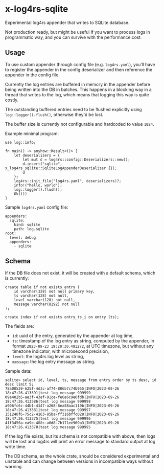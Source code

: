 
# x-log4rs-sqlite

Experimental log4rs appender that writes to SQLite database.

Not production ready, but might be useful if you want to process logs in
programmatic way, and you can survive with the performance cost.

## Usage

To use custom appender through config file (e.g. `log4rs.yaml`), you'll have to
register the appender in the config deserializer and then reference the
appender in the config file.

Currently the log entries are buffered in memory in the appender before being
written into the DB in batches. This happens in a blocking way in a thread that
writes to the log, which means that logging this way is quite costly.

The outstanding buffered entries need to be flushed explicitly using
`log::logger().flush()`, otherwise they'd be lost.

The buffer size is currently not configurable and hardcoded to value `1024`.

Example minimal program:

```
use log::info;

fn main() -> anyhow::Result<()> {
    let deserializers = {
        let mut d = log4rs::config::Deserializers::new();
        d.insert("sqlite", x_log4rs_sqlite::SqliteLogAppenderDeserializer {});
        d
    };
    log4rs::init_file("log4rs.yaml", deserializers)?;
    info!("hello, world");
    log::logger().flush();
    Ok(())
}
```

Sample `log4rs.yaml` config file:

```
appenders:
  sqlite:
    kind: sqlite
    path: log.sqlite
root:
  level: debug
  appenders:
    - sqlite
```

## Schema

If the DB file does not exist, it will be created with a default schema, which
is currently:

```
create table if not exists entry (
    id varchar(128) not null primary key,
    ts varchar(128) not null,
    level varchar(128) not null,
    message varchar(8192) not null
);

create index if not exists entry_ts_i on entry (ts);
```

The fields are:

-   `id`: uuid of the entry, generated by the appender at log time,
-   `ts`: timestamp of the log entry as string, computed by the appender, in
    format `2023-09-23 19:20:30.401272`, at UTC timezone, but without any
    timezone indicator, with microsecond precision,
-   `level`: the log4rs log level as string,
-   `message`: the log entry message as string.

Sample data:

```
sqlite> select id, level, ts, message from entry order by ts desc, id desc limit 5;
78a00529-625f-4d3c-af74-806b7c74b955|INFO|2023-09-26 18:47:26.413391|test log message 999999
09a402b5-ae3f-43ef-91ce-fe6e6c9e6fdb|INFO|2023-09-26 18:47:26.413386|test log message 999998
a906fc6c-44b1-4147-a268-8ea88aac119b|INFO|2023-09-26 18:47:26.413381|test log message 999997
151240f6-75c2-4163-85ba-ff316bffc028|INFO|2023-09-26 18:47:26.413375|test log message 999996
41f3456a-ea9e-488c-a6d8-7b171ee909a3|INFO|2023-09-26 18:47:26.413370|test log message 999995
```

If the log file exists, but its schema is not compatible with above, then logs
will be lost and log4rs will print an error message to standard output at log
write time.

The DB schema, as the whole crate, should be considered experimental and
unstable and can change between versions in incompatible ways without warning.

